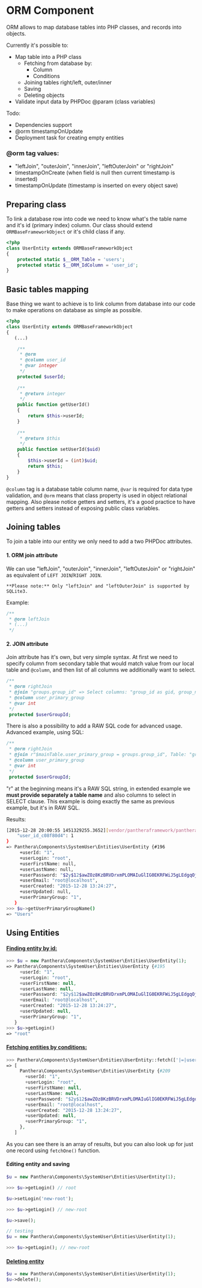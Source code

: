 ORM Component
=============

ORM allows to map database tables into PHP classes, and records into objects.

Currently it's possible to:
- Map table into a PHP class
  - Fetching from database by:
    - Column
    - Conditions
  - Joining tables right/left, outer/inner
  - Saving
  - Deleting objects
- Validate input data by PHPDoc @param (class variables)

Todo:
- Dependencies support
- @orm timestampOnUpdate
- Deployment task for creating empty entities

### @orm tag values:
- "leftJoin", "outerJoin", "innerJoin", "leftOuterJoin" or "rightJoin"
- timestampOnCreate (when field is null then current timestamp is inserted)
- timestampOnUpdate (timestamp is inserted on every object save)

## Preparing class

To link a database row into code we need to know what's the table name and it's id (primary index) column.
Our class should extend `ORMBaseFrameworkObject` or it's child class if any.

```php
<?php
class UserEntity extends ORMBaseFrameworkObject
{
    protected static $__ORM_Table = 'users';
    protected static $__ORM_IdColumn = 'user_id';
}
```


## Basic tables mapping

Base thing we want to achieve is to link column from database into our code to make operations on database as simple as possible.

```php
<?php
class UserEntity extends ORMBaseFrameworkObject
{
   (...)

    /**
     * @orm
     * @column user_id
     * @var integer
     */
    protected $userId;
    
    /**
     * @return integer
     */
    public function getUserId()
    {
        return $this->userId;
    }
    
    /**
     * @return $this
     */
    public function setUserId($uid)
    {
        $this->userId = (int)$uid;
        return $this;
    }
}
```

`@column` tag is a database table column name, `@var` is required for data type validation, and `@orm` means that class property is used in object relational mapping.
Also please notice getters and setters, it's a good practice to have getters and setters instead of exposing public class variables.

## Joining tables

To join a table into our entity we only need to add a two PHPDoc attributes.

#### 1. ORM join attribute

We can use "leftJoin", "outerJoin", "innerJoin", "leftOuterJoin" or "rightJoin" as equivalent of `LEFT JOIN`/`RIGHT JOIN`.

`**Please note:** Only "leftJoin" and "leftOuterJoin" is supported by SQLite3.`

Example:
```php
/**
 * @orm leftJoin
 * (...)
 */
```

#### 2. JOIN attribute

Join attribute has it's own, but very simple syntax.
At first we need to specify column from secondary table that would match value from our local table and `@column`, and then list of all columns we additionally want to select.

```php
/**
 * @orm rightJoin
 * @join "groups.group_id" => Select columns: "group_id as gid, group_name"
 * @column user_primary_group
 * @var int
 */
 protected $userGroupId;
```

There is also a possibility to add a RAW SQL code for advanced usage.
Advanced example, using SQL:

```php
/**
 * @orm rightJoin
 * @join r"$mainTable.user_primary_group = groups.group_id", Table: "groups" => Select columns: "group_id as gid, group_name"
 * @column user_primary_group
 * @var int
 */
 protected $userGroupId;
```

"r" at the beginning means it's a RAW SQL string, in extended example we **must provide separately a table name**
and also columns to select in SELECT clause.
This example is doing exactly the same as previous example, but it's in RAW SQL.


Results:
```bash
[2015-12-28 20:00:55 1451329255.3652][vendor/pantheraframework/panthera/lib/Components/Orm/ORMBaseFrameworkObject.php:116]  Executing query: SELECT groups.group_id as gid, groups.group_name as group_name, s1.* FROM `users` as s1 LEFT OUTER JOIN groups ON ( groups.group_id = user_id) WHERE ( s1.user_id = :user_id_c08f80d4 ) ORDER BY s1.user_id ASC LIMIT 1 OFFSET 0 , data: {
    "user_id_c08f80d4": 1
} 
=> Panthera\Components\SystemUser\Entities\UserEntity {#196
     +userId: "1",
     +userLogin: "root",
     +userFirstName: null,
     +userLastName: null,
     +userPassword: "$2y$12$awZOz8KzBRVDrxmPLOMAIuGlIG0EKRFWiJ5gLEdgqOjm69rBdQigW",
     +userEmail: "root@localhost",
     +userCreated: "2015-12-28 13:24:27",
     +userUpdated: null,
     +userPrimaryGroup: "1",
   }
>>> $u->getUserPrimaryGroupName()
=> "Users"
```

## Using Entities

#### [Finding entity by id:](https://asciinema.org/a/bgfs01acete5yuqfjcruxs8k3)

```php
>>> $u = new Panthera\Components\SystemUser\Entities\UserEntity(1);
=> Panthera\Components\SystemUser\Entities\UserEntity {#195
     +userId: "1",
     +userLogin: "root",
     +userFirstName: null,
     +userLastName: null,
     +userPassword: "$2y$12$awZOz8KzBRVDrxmPLOMAIuGlIG0EKRFWiJ5gLEdgqOjm69rBdQigW",
     +userEmail: "root@localhost",
     +userCreated: "2015-12-28 13:24:27",
     +userUpdated: null,
     +userPrimaryGroup: "1",
   }
>>> $u->getLogin()
=> "root"
```

#### [Fetching entities by conditions:](https://asciinema.org/a/599llshiggxwn9yq7oj1vt6ez)

```php
>>> Panthera\Components\SystemUser\Entities\UserEntity::fetch(['|=|user_id' => 1])
=> [
     Panthera\Components\SystemUser\Entities\UserEntity {#209
       +userId: "1",
       +userLogin: "root",
       +userFirstName: null,
       +userLastName: null,
       +userPassword: "$2y$12$awZOz8KzBRVDrxmPLOMAIuGlIG0EKRFWiJ5gLEdgqOjm69rBdQigW",
       +userEmail: "root@localhost",
       +userCreated: "2015-12-28 13:24:27",
       +userUpdated: null,
       +userPrimaryGroup: "1",
     },
   ]
```

As you can see there is an array of results, but you can also look up for just one record using `fetchOne()` function.

#### Editing entity and saving

```php
$u = new Panthera\Components\SystemUser\Entities\UserEntity(1);

>>> $u->getLogin() // root

$u->setLogin('new-root');

>>> $u->getLogin() // new-root

$u->save();

// testing
$u = new Panthera\Components\SystemUser\Entities\UserEntity(1);

>>> $u->getLogin(); // new-root
```

#### [Deleting entity](https://asciinema.org/a/e262pl7bxlutem1mfuh4axb2b)
```php
$u = new Panthera\Components\SystemUser\Entities\UserEntity(1);
$u->delete();
```